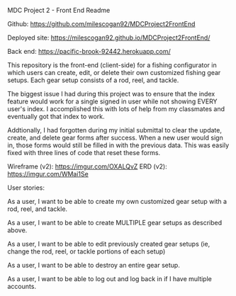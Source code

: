 MDC Project 2 - Front End Readme

Github: https://github.com/milescogan92/MDCProject2FrontEnd

Deployed site: https://milescogan92.github.io/MDCProject2FrontEnd/

Back end: https://pacific-brook-92442.herokuapp.com/

This repository is the front-end (client-side) for a fishing configurator in which users can create, edit, or delete their own customized fishing gear setups. Each gear setup consists of a rod, reel, and tackle.

The biggest issue I had during this project was to ensure that the index feature would work for a single signed in user while not showing EVERY user's index.  I accomplished this with lots of help from my classmates and eventually got that index to work.

Addtionally, I had forgotten during my initial submittal to clear the update, create, and delete gear forms after success.  When a new user would sign in, those forms would still be filled in with the previous data.  This was easily fixed with three lines of code that reset these forms.

Wireframe (v2): https://imgur.com/OXALQvZ ERD (v2): https://imgur.com/WMai1Se

User stories:

As a user, I want to be able to create my own customized gear setup with a rod, reel, and tackle.

As a user, I want to be able to create MULTIPLE gear setups as described above.

As a user, I want to be able to edit previously created gear setups (ie, change the rod, reel, or tackle portions of each setup)

As a user, I want to be able to destroy an entire gear setup.

As a user, I want to be able to log out and log back in if I have multiple accounts.
